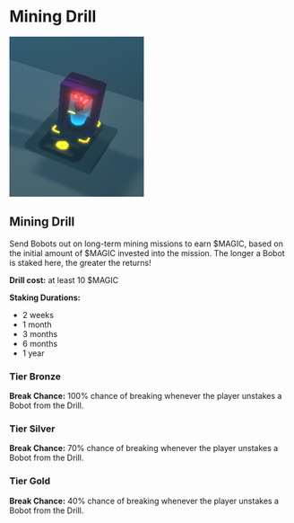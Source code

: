 # Mining Drill

![Drill Model - WIP](<../../.gitbook/assets/image (6) (1) (1).png>)

## **Mining Drill** <a href="#core-points" id="core-points"></a>

Send Bobots out on long-term mining missions to earn $MAGIC, based on the initial amount of $MAGIC invested into the mission. The longer a Bobot is staked here, the greater the returns!&#x20;

**Drill cost:** at least 10 $MAGIC&#x20;

**Staking Durations:**&#x20;

* 2 weeks
* 1 month
* 3 months
* 6 months
* 1 year

### Tier Bronze&#x20;

**Break Chance:** 100% chance of breaking whenever the player unstakes a Bobot from the Drill.

### Tier Silver&#x20;

**Break Chance:** 70% chance of breaking whenever the player unstakes a Bobot from the Drill.

### Tier Gold&#x20;

**Break Chance:** 40% chance of breaking whenever the player unstakes a Bobot from the Drill.

